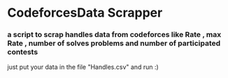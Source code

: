 # CodeforcesData Scrapper
### a script to scrap handles data from codeforces like Rate , max Rate , number of solves problems and number of participated contests 

just put your data in the file "Handles.csv"  and run :)
